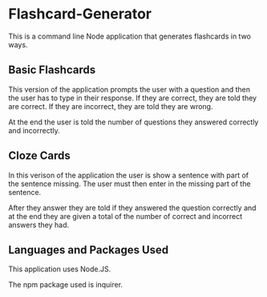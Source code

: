 # Flashcard-Generator

This is a command line Node application that generates flashcards in two ways.


## Basic Flashcards

This version of the application prompts the user with a question and then the user has to type in their response. If they are correct, they are told they are correct. If they are incorrect, they are told they are wrong. 

At the end the user is told the number of questions they answered correctly and incorrectly.

## Cloze Cards

In this verison of the application the user is show a sentence with part of the sentence missing. The user must then enter in the missing part of the sentence. 

After they answer they are told if they answered the question correctly and at the end they are given a total of the number of correct and incorrect answers they had. 


## Languages and Packages Used

This application uses Node.JS.

The npm package used is inquirer. 
